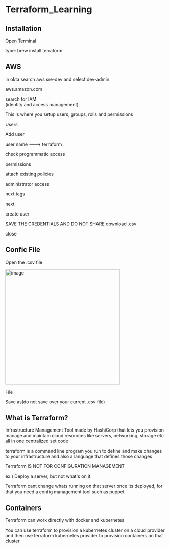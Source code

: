 # Terraform_Learning

Installation
----------------------

Open Terminal

type:    brew install terraform



AWS
------------------------
in okta search aws sre-dev and select dev-admin

aws.amazon.com

search for IAM     
(identity and access management)

This is where you setup users, groups, rolls and permissions

Users

Add user

user name ---> terraform

check programmatic access

permissions

attach existing policies

administrator access

next:tags

next

create user

SAVE THE CREDENTIALS AND DO NOT SHARE download .csv

close

Confic File
----------------------------
Open the .csv file

<img width="359" alt="image" src="https://user-images.githubusercontent.com/58194115/182642822-e35b573f-2d93-495a-8fb5-03a6289dcc61.png">

File

Save as(do not save over your current .csv file)







What is Terraform?
----------------------------

Infrastructure Management Tool made by HashiCorp that lets you provision manage and maintain cloud resources like servers, networking, storage etc all in one centralized set code

terraform is a command line program you run to define and make changes to your infrastructure and also a language that defines those changes

Terraform IS NOT FOR CONFIGURATION MANAGEMENT

ex.) Deploy a server, but not what's on it

Terraform cant change whats running on that server once its deployed, for that you need a config management tool such as puppet


Containers
---------------------------

Terraform can work directly with docker and kubernetes

You can use terraform to provision a kubernetes cluster on a cloud provider and then use terraform kubernetes provider to provision containers on that cluster


